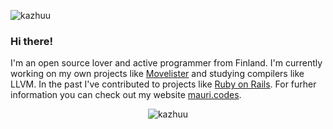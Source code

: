 <p align="left"> <img src="https://komarev.com/ghpvc/?username=kazhuu" alt="kazhuu" /> </p>

### Hi there!

I'm an open source lover and active programmer from Finland. I'm currently working on my own projects like [Movelister](https://github.com/Kazhuu/movelister) and studying compilers like LLVM. In the past I've contributed to projects like [Ruby on Rails](https://github.com/rails/rails/commit/758ba117a008b6ea2d3b92c53b6a7a8d7ccbca69). For furher information you can check out my website [mauri.codes](https://www.mauri.codes/).

<p align="center"> <img src="https://github-readme-stats.vercel.app/api?username=kazhuu&show_icons=true" alt="kazhuu" /> </p>
